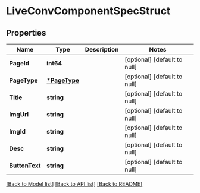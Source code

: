 # LiveConvComponentSpecStruct

## Properties
Name | Type | Description | Notes
------------ | ------------- | ------------- | -------------
**PageId** | **int64** |  | [optional] [default to null]
**PageType** | [***PageType**](PageType.md) |  | [optional] [default to null]
**Title** | **string** |  | [optional] [default to null]
**ImgUrl** | **string** |  | [optional] [default to null]
**ImgId** | **string** |  | [optional] [default to null]
**Desc** | **string** |  | [optional] [default to null]
**ButtonText** | **string** |  | [optional] [default to null]

[[Back to Model list]](../README.md#documentation-for-models) [[Back to API list]](../README.md#documentation-for-api-endpoints) [[Back to README]](../README.md)


